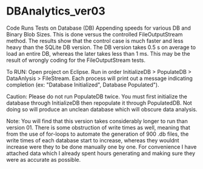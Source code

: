 # DBAnalytics_ver03
Code Runs Tests on Database (DB) Appending speeds for various DB and Binary Blob Sizes. This is done versus the controlled FileOutputStream method. The results show that the control case is much faster and less heavy than the SQLite DB version. The DB version takes 0.5 s on average to load an entire DB, whereas the later takes less than 1 ms. This may be the result of wrongly coding for the FileOutputStream tests.

To RUN: Open project on Eclipse. Run in order InitializeDB > PopulateDB > DataAnlysis > FileStream. Each process will print out a message indicating completion (ex: "Database Initialized", Database Populated").

Caution: Please do not run PopulateDB twice. You must first initialize the database through InitializeDB then repopulate it through PopulatedDB. Not doing so will produce an unclean database which will obscure data analysis.

Note: You will find that this version takes considerably longer to run than version 01. There is some obstruction of write times as well, meaning that from the use of for-loops to automate the generation of 900 .db files, the write times of each database start to increase, whereas they wouldnt increase were they to be done manually one by one. For convenience I have attached data which I already spent hours generating and making sure they were as accurate as possible.
